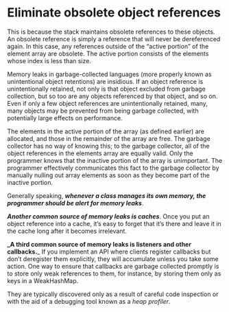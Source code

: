 # Eliminate obsolete object references

This is because the stack maintains
obsolete references to these objects. An obsolete reference is simply a reference
that will never be dereferenced again. In this case, any references outside of
the “active portion” of the element array are obsolete. The active portion consists
of the elements whose index is less than size.

Memory leaks in garbage-collected languages (more properly known as unintentional
object retentions) are insidious. If an object reference is unintentionally
retained, not only is that object excluded from garbage collection, but so too are
any objects referenced by that object, and so on. Even if only a few object references
are unintentionally retained, many, many objects may be prevented from
being garbage 
collected, with potentially large effects on performance.

The elements in the active portion of the
array (as defined earlier) are allocated, and those in the remainder of the array are
free. The garbage collector has no way of knowing this; to the garbage collector,
all of the object references in the elements array are equally valid. Only the
programmer knows that the inactive portion of the array is unimportant. The programmer
effectively communicates this fact to the garbage collector by manually
nulling out array elements as soon as they become part of the inactive portion.

Generally speaking, **_whenever a class manages its own memory, the programmer
should be alert for memory leaks_**.

_**Another common source of memory leaks is caches**_. Once you put an
object reference into a cache, it’s easy to forget that it’s there and leave it in the
cache long after it becomes irrelevant.

**_A third common source of memory leaks is listeners and other callbacks.**_
If you implement an API where clients register callbacks but don’t deregister them
explicitly, they will accumulate unless you take some action. One way to ensure
that callbacks are garbage collected promptly is to store only weak references to
them, for instance, by storing them only as keys in a WeakHashMap.

They are typically
discovered only as a result of careful code inspection or with the aid of a
debugging tool known as a _heap profiler_.